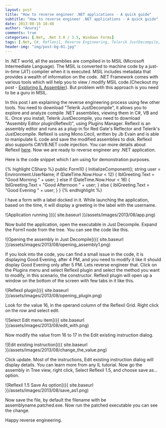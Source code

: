 ```yaml
---
layout: post
title: "How to reverse engineer .NET applications - A quick guide"
subtitle: "How to reverse engineer .NET applications - A quick guide"
date: 2013-08-16 18:48
author: "Anuraj"
comments: true
categories: [.Net, .Net 3.0 / 3.5, Windows Forms]
tags: [.Net, C#, Reflexil, Reverse Engineering, Telerik JustDecompile, Windows Forms]
header-img: "img/post-bg-01.jpg"
---
```

In .NET world, all the assemblies are compilied in to MSIL (Microsoft Intermediate Language). The MSIL is converted to machine code by a just-in-time (JIT) compiler when it is executed. MSIL includes metadata that provides a wealth of information on the code. .NET Framework comes with various tools which will help you to view / modify MSIL code.(Checkout my post - [Exploring IL Assembler](http://www.dotnetthoughts.net/exploring-il-assembler/)). But problem with this approach is you need to be a guru in MSIL. 

In this post I am explaining the reverse engineering process using few other tools. You need to download "Telerik JustDecompile", it allows you to explore and analyze compile .NET assemblies, viewing them in C#, VB and IL. Once you install, Telerik JustDecompile, you need to download "Assembly Editor plugin(Reflexil)", using Plugins Manager. Reflexil is an assembly editor and runs as a plug-in for Red Gate's Reflector and Telerik's JustDecompile. Reflexil is using Mono.Cecil, written by Jb Evain and is able to manipulate IL code and save the modified assemblies to disk. Reflexil also supports C#/VB.NET code injection. You can more details about Reflexil [here](http://sebastien.lebreton.free.fr/reflexil/). Now we are ready to reverse engineer any .NET application.

Here is the code snippet which I am using for demonstration purposes.

{% highlight CSharp %}
public Form1()
{
    InitializeComponent();
    string user = Environment.UserName;
    if (DateTime.Now.Hour < 12)
    {
        lblGreeting.Text = "Good Morning " + user;
    }
    else if (DateTime.Now.Hour < 16)
    {
        lblGreeting.Text = "Good Afternoon " + user;
    }
    else
    {
        lblGreeting.Text = "Good Evening " + user;
    }
}
{% endhighlight %}

I have a form with a label docked in it. While launching the application, based on the time, it will display a greeting in the label with the username.

![Application running ]({{ site.baseurl }}/assets/images/2013/08/app.png)

Now build the application, open the executable in Just Decompile. Expand the Form1 node from the tree. You can see the code like this. 

![Opening the assembly in  Just Decompile]({{ site.baseurl }}/assets/images/2013/08/opening_assembly1.png)

If you look into the code, you can find a small issue in the code, it is displaying Good Evening, after 4 PM, and you need to modify it like it should display Good Evening only after 5 PM. Lets reverse engineer that. Click on the Plugins menu and select Reflexil plugin and select the method you want to modify, in this scenario, the constructor. Reflexil plugin will open up a window on the bottom of the screen with few tabs in it like this.

![Reflexil plugin]({{ site.baseurl }}/assets/images/2013/08/opening_plugin.png)

Look for the value 16, in the operand column of the Reflexil Grid. Right click on the row and select edit.

![Select Edit menu item]({{ site.baseurl }}/assets/images/2013/08/edit_with.png)

Now modify the value from 16 to 17 in the Edit existing instruction dialog.

![Edit existing instruction]({{ site.baseurl }}/assets/images/2013/08/change_the_value.png)

Click update. Most of the instructions, Edit existing instruction dialog will display details. You can learn more from any IL tutorial. Now go the assembly in Tree view, right click, Select Reflexil 1.5, and choose save as... option.

![Reflexil 1.5 Save As option]({{ site.baseurl }}/assets/images/2013/08/save_as1.png)

Now save the file, by default the filename with be assemblyname.patched.exe. Now run the patched executable you can see the change. 

Happy reverse engineering.
